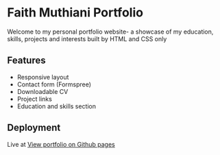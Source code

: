 # Faith Muthiani Portfolio
Welcome to my personal portfolio website- a showcase of my education, skills, projects and interests built by HTML and CSS only

## Features
- Responsive layout
- Contact form (Formspree)
- Downloadable CV
- Project links
- Education and skills section

## Deployment
Live at [View portfolio on Github pages](https://faith-dev773.github.io/My-Portfolio/)


